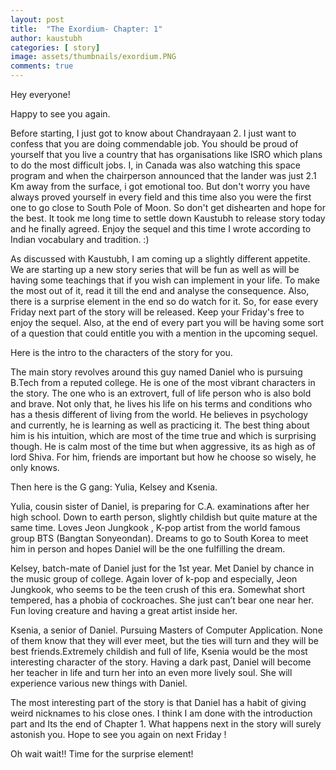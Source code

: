 ```yaml
---
layout: post
title:  "The Exordium- Chapter: 1"
author: kaustubh
categories: [ story]
image: assets/thumbnails/exordium.PNG
comments: true
---
```


Hey everyone!

Happy to see you again. 

Before starting, I just got to know about Chandrayaan 2. I just want to confess that you are doing commendable job. You should be proud of yourself that you live a country that has organisations like ISRO which plans to do the most difficult jobs. I, in Canada was also watching this space program and when the chairperson announced that the lander was just 2.1 Km away from the surface, i got emotional too. But don't worry you have always proved yourself in every field and this time also you were the first one to go close to South Pole of Moon. So don't get dishearten and hope for the best. It took me long time to settle down Kaustubh to release story today and he finally agreed. Enjoy the sequel and this time I wrote according to Indian vocabulary and tradition. :) 


As discussed with Kaustubh, I am coming up a slightly different appetite. We are starting up a new story series that will be fun as well as will be having some teachings that if you wish can implement in your life. To make the most out of it, read it till the end and analyse the consequence. Also, there is a surprise element in the end so do watch for it. So, for ease every Friday next part of the story will be released. Keep your Friday's free to enjoy the sequel. Also, at the end of every part you will be having some sort of a question that could entitle you with a mention in the upcoming sequel.


Here is the intro to the characters of the story for you.

The main story revolves around this guy named Daniel who is pursuing B.Tech from a reputed college. He is one of the most vibrant characters in the story. The one who is an extrovert, full of life person who is also bold and brave. Not only that, he lives his life on his terms and conditions who has a thesis different of living from the world. He believes in psychology and currently, he is learning as well as practicing it. The best thing about him is his intuition, which are most of the time true and which is surprising though. He is calm most of the time but when aggressive, its as high as of lord Shiva. For him, friends are important but how he choose so wisely, he only knows.


Then here is the G gang: Yulia, Kelsey and Ksenia.


Yulia, cousin sister of Daniel, is  preparing for C.A. examinations after her high school. Down to earth person, slightly childish but quite mature at the same time. Loves Jeon Jungkook , K-pop artist from the world famous group BTS (Bangtan Sonyeondan). Dreams to go to South Korea to meet him in person and hopes Daniel will be the one fulfilling the dream.


Kelsey, batch-mate of Daniel just for the 1st year. Met Daniel by chance in the music group of college. Again lover of k-pop and especially, Jeon Jungkook, who seems to be the teen crush of this era. Somewhat short tempered, has a phobia of cockroaches. She just can’t bear one near her. Fun loving creature and having a great artist inside her.


Ksenia, a senior of Daniel. Pursuing Masters of Computer Application. None of them know that they will ever meet, but the ties will turn and they will be best friends.Extremely childish and full of life, Ksenia would be the most interesting character of the story. Having a dark past, Daniel will become her teacher in life and turn her into an even more lively soul. She will experience various new things with Daniel.


The most interesting part of the story is that Daniel has a habit of giving weird nicknames to his close ones. I think I am done with the introduction part and Its the end of Chapter 1. What happens next in the story will surely astonish you. Hope to see you again on next Friday !


Oh wait wait!! Time for the surprise element!
